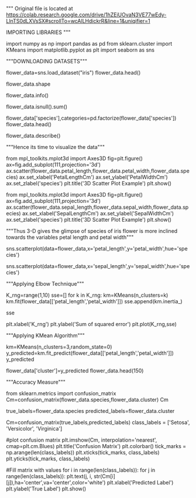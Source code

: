 """
Original file is located at
    https://colab.research.google.com/drive/1hZEiUOvaN3VE77wEdy-LlnTS0dLXVsSX#scrollTo=wcAlLHdickrR&line=1&uniqifier=1

IMPORTING LIBRARIES
"""

import numpy as np
import pandas as pd
from sklearn.cluster import KMeans
import matplotlib.pyplot as plt
import seaborn as sns

"""DOWNLOADING DATASETS"""

flower_data=sns.load_dataset("iris")
flower_data.head()

flower_data.shape

flower_data.info()

flower_data.isnull().sum()

flower_data['species'],categories=pd.factorize(flower_data['species'])
flower_data.head()

flower_data.describe()

"""Hence its time to visualize the data"""

from mpl_toolkits.mplot3d import Axes3D
fig=plt.figure()
ax=fig.add_subplot(111,projection='3d')
ax.scatter(flower_data.petal_length,flower_data.petal_width,flower_data.species)
ax.set_xlabel('PetalLengthCm')
ax.set_ylabel('PetalWidthCm')
ax.set_zlabel('species')
plt.title('3D Scatter Plot Example')
plt.show()

from mpl_toolkits.mplot3d import Axes3D
fig=plt.figure()
ax=fig.add_subplot(111,projection='3d')
ax.scatter(flower_data.sepal_length,flower_data.sepal_width,flower_data.species)
ax.set_xlabel('SepalLengthCm')
ax.set_ylabel('SepalWidthCm')
ax.set_zlabel('species')
plt.title('3D Scatter Plot Example')
plt.show()

"""Thus 3-D gives the glimpse of species of iris flower is more inclined towards the variables petal length and petal width"""

sns.scatterplot(data=flower_data,x='petal_length',y='petal_width',hue='species')

sns.scatterplot(data=flower_data,x='sepal_length',y='sepal_width',hue='species')

"""Applying Elbow Technique"""

K_rng=range(1,10)
sse=[]
for k in K_rng:
  km=KMeans(n_clusters=k)
  km.fit(flower_data[['petal_length','petal_width']])
  sse.append(km.inertia_)

sse

plt.xlabel('K_rng')
plt.ylabel('Sum of squared error')
plt.plot(K_rng,sse)

"""Applying KMean Algorithm"""

km=KMeans(n_clusters=3,random_state=0)
y_predicted=km.fit_predict(flower_data[['petal_length','petal_width']])
y_predicted

flower_data['cluster']=y_predicted
flower_data.head(150)

"""Accuracy Measure"""

from sklearn.metrics import confusion_matrix
Cm=confusion_matrix(flower_data.species,flower_data.cluster)
Cm

true_labels=flower_data.species
predicted_labels=flower_data.cluster

Cm=confusion_matrix(true_labels,predicted_labels)
class_labels = ['Setosa', 'Versicolor', 'Virginica']

#plot confusion matrix
plt.imshow(Cm, interpolation='nearest', cmap=plt.cm.Blues)
plt.title('Confusion Matrix')
plt.colorbar()
tick_marks = np.arange(len(class_labels))
plt.xticks(tick_marks, class_labels)
plt.yticks(tick_marks, class_labels)

#Fill matrix with values
for i in range(len(class_labels)):
    for j in range(len(class_labels)):
        plt.text(j, i, str(Cm[i][j]),ha='center',va='center',color='white')
plt.xlabel('Predicted Label')
plt.ylabel('True Label')
plt.show()
